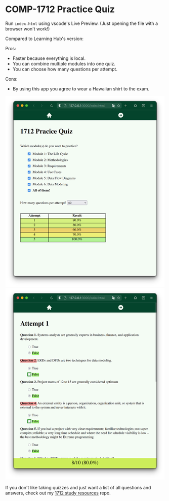 # COMP-1712 Practice Quiz

Run `index.html` using vscode's Live Preview. (Just opening the file with a browser won't work!)

Compared to Learning Hub's version:

Pros:

- Faster because everything is local.
- You can combine multiple modules into one quiz.
- You can choose how many questions per attempt.

Cons:

- By using this app you agree to wear a Hawaiian shirt to the exam.

![home](images/home.png)
![quiz](images/quiz.png)

If you don't like taking quizzes and just want a list of all questions and answers, check out my [1712 study resources](https://github.com/pnguyen72/1712-lectures) repo.
